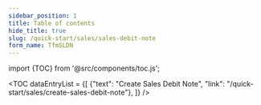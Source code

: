 ```yaml
---
sidebar_position: 1
title: Table of contents
hide_title: true 
slug: /quick-start/sales/sales-debit-note 
form_name: TfmSLDN
---
```


import {TOC} from '@src/components/toc.js';

<TOC
dataEntryList = {[
{"text": "Create Sales Debit Note", "link": "/quick-start/sales/create-sales-debit-note"},
]}
/>

